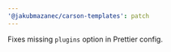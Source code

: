 ```yaml
---
'@jakubmazanec/carson-templates': patch
---
```


Fixes missing `plugins` option in Prettier config.
